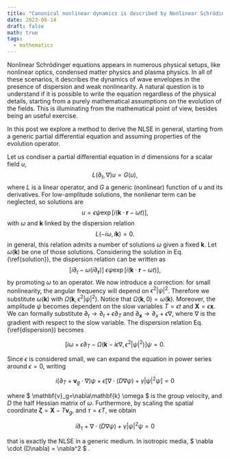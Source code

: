 ```yaml
---
title: "Canonical nonlinear dynamics is described by Nonlinear Schrödinger equation"
date: 2023-08-14
draft: false
math: true
tags: 
  - mathematics
---
```

Nonlinear Schrödinger equations appears in numerous physical setups, like nonlinear optics, condensed matter physics and plasma physics.
In all of these scenarios, it describes the dynamics of wave envelopes in the presence of dispersion and weak nonlinearity. A natural question is to understand if it is possible to write the equation regardless of the physical details, starting from a purely mathematical assumptions on the evolution of the fields. This is illuminating from the mathematical point of view, besides being an useful exercise.

In this post we explore a method to derive the NLSE in general, starting from a generic partial differential equation and assuming properties of the evolution operator.

Let us condiser a partial differential equation in $d$ dimensions for a scalar field $u$, 
$$
    L(\partial_t, \nabla)u = G(u),
$$
where $L$ is a linear operator, and $G$ a generic (nonlinear) function of $u$ and its derivatives.
For low-amplitude solutions, the nonlienar term can be neglected, so solutions are 
$$
    u = \epsilon\psi \exp[i(\mathbf{k} \cdot \mathbf{r} - \omega t)],
$$
with $\omega$ and $\mathbf{k}$ linked by the dispersion relation
$$
    L(-i\omega, i\mathbf{k}) = 0.
$$
in general, this relation admits a number of solutions $\omega$ given a fixed $\mathbf{k}$. Let $\omega(\mathbf{k})$ be one of those solutions.
Considering the solution in Eq. (\ref{solution}), the dispersion relation can be written as 
$$
    [i\partial_t - \omega(i\partial_{\mathbf{r}})] \ \epsilon\psi\exp[i(\mathbf{k} \cdot \mathbf{r} - \omega t)],
$$
by promoting $\omega$ to an operator.
We now introduce a correction: for small nonlinearity, the angular frequency will depend on $\epsilon^2 |\psi|^2$. Therefore we substitute $\omega(\mathbf{k})$ with $\Omega(\mathbf{k}, \epsilon^2|\psi|^2)$. Notice that  $\Omega(\mathbf{k}, 0)=\omega(\mathbf{k})$.
Moreover, the amplitude $\psi$ becomes dependent on the slow variables $T=\epsilon t$ and $\mathbf{X} = \epsilon \mathbf{x}$. We can formally substitute $\partial_t \longrightarrow \partial_t + \epsilon\partial_T$ and $\partial_{\mathbf{x}} \longrightarrow \partial_{x}+\epsilon \nabla$, where $\nabla$  is the gradient with respect to the slow variable. 
The dispersion relation Eq. (\ref{dispersion}) becomes

$$
    [i\omega + \epsilon \partial_T - \Omega(\mathbf{k}-i\epsilon\nabla, \epsilon^2|\psi|^2)]\psi = 0.
$$

Since $\epsilon$ is considered small, we can expand the equation in power series around $\epsilon=0$, writing

$$
    i(\partial_T + \mathbf{v}_g \cdot \nabla)\psi + \epsilon[\nabla \cdot (D\nabla\psi) + \gamma|\psi|^2\psi]=0
$$

where $ \mathbf{v}_g=\nabla\mathbf{k} \omega $ is the group velocity, and $D$ the half Hessian matrix of $\omega$. 
 Furthermore, by scaling the spatial coordinate $\mathbf{\zeta} = \mathbf{X} - T\mathbf{v}_g$, and $\tau = \epsilon T$, we obtain

$$
    i\partial_\tau +\nabla \cdot (D\nabla\psi) + \gamma |\psi|^2 \psi = 0
$$

that is exactly the NLSE in a generic medium. In isotropic media, $ \nabla \cdot (D\nabla) = \nabla^2 $ .